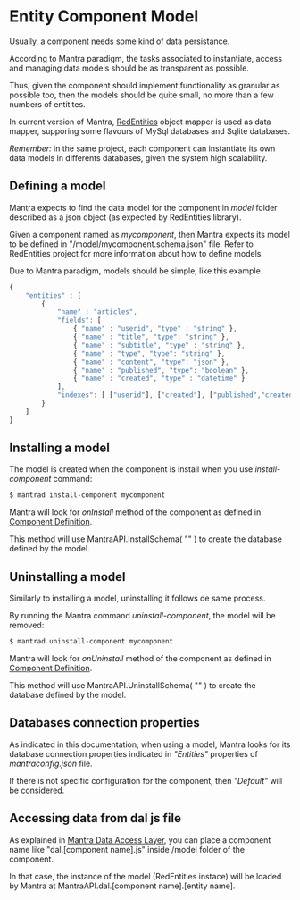 # Entity Component Model

Usually, a component needs some kind of data persistance.

According to Mantra paradigm, the tasks associated to instantiate, access and managing data models should be as transparent as possible.

Thus, given the component should implement functionality as granular as possible too, then the models should be quite small, no more than a few numbers of entitites.

In current version of Mantra, [RedEntities](https://github.com/mantrajsframework/redentities) object mapper is used as data mapper, supporing some flavours of MySql databases and Sqlite databases.

*Remember:* in the same project, each component can instantiate its own data models in differents databases, given the system high scalability.

## Defining a model

Mantra expects to find the data model for the component in *model* folder described as a json object (as expected by RedEntities library).

Given a component named as *mycomponent*, then Mantra expects its model to be defined in "/model/mycomponent.schema.json" file. Refer to RedEntities project for more information about how to define models.

Due to Mantra paradigm, models should be simple, like this example.

```js
{
    "entities" : [
        {
            "name" : "articles",
            "fields": [
                { "name" : "userid", "type" : "string" },
                { "name" : "title", "type": "string" },
                { "name" : "subtitle", "type" : "string" },
                { "name" : "type", "type": "string" },
                { "name" : "content", "type": "json" },
                { "name" : "published", "type": "boolean" },
                { "name" : "created", "type" : "datetime" }
            ],
            "indexes": [ ["userid"], ["created"], ["published","created"] ]
        }
    ]
}
```

## Installing a model

The model is created when the component is install when you use *install-component* command:

```bash
$ mantrad install-component mycomponent
```

Mantra will look for *onInstall* method of the component as defined in [Component Definition](/docs/04-component-definition.md).

This method will use MantraAPI.InstallSchema( "<component name>" ) to create the database defined by the model.

## Uninstalling a model

Similarly to installing a model, uninstalling it follows de same process.

By running the Mantra command *uninstall-component*, the model will be removed:

```bash
$ mantrad uninstall-component mycomponent
```

Mantra will look for *onUninstall* method of the component as defined in [Component Definition](/docs/04-component-definition.md).

This method will use MantraAPI.UninstallSchema( "<component name>" ) to create the database defined by the model.

## Databases connection properties

As indicated in this documentation, when using a model, Mantra looks for its database connection properties indicated in *"Entities"* properties of *mantraconfig.json* file.

If there is not specific configuration for the component, then *"Default"* will be considered.

## Accessing data from dal js file

As explained in [Mantra Data Access Layer](/docs/mantra-data-access-layer.md), you can place a component name like "dal.[component name].js" inside /model folder of the component.

In that case, the instance of the model (RedEntities instace) will be loaded by Mantra at MantraAPI.dal.[component name].[entity name].
